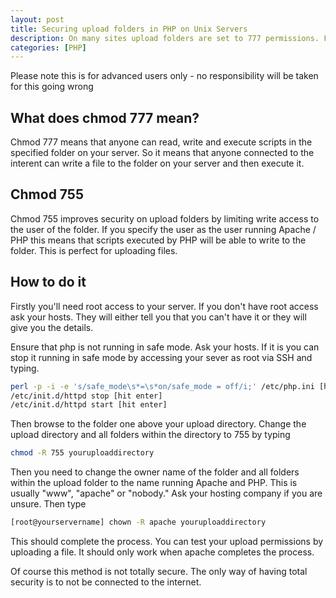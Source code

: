 ```yaml
--- 
layout: post
title: Securing upload folders in PHP on Unix Servers
description: On many sites upload folders are set to 777 permissions. For many developers this is the easiest and quickest way of allowing Content Management Systems to upload files to the server. A more secure method is too use 755 permissions. <br />
categories: [PHP]
---
```


Please note this is for advanced users only - no responsibility will be taken for this going wrong

## What does chmod 777 mean?

Chmod 777 means that anyone can read, write and execute scripts in the specified folder on your server. So it means that anyone connected to the interent can write a file to the folder on your server and then execute it. 

## Chmod 755

Chmod 755 improves security on upload folders by limiting write access to the user of the folder. If you specify the user as the user running Apache / PHP this means that scripts executed by PHP will be able to write to the folder. This is perfect for uploading files.

## How to do it

Firstly you'll need root access to your server. If you don't have root access ask your hosts. They will either tell you that you can't have it or they will give you the details.

Ensure that php is not running in safe mode. Ask your hosts. If it is you can stop it running in safe mode by accessing your sever as root via SSH and typing. 

``` bash 
perl -p -i -e 's/safe_mode\s*=\s*on/safe_mode = off/i;' /etc/php.ini [hit enter]
/etc/init.d/httpd stop [hit enter]
/etc/init.d/httpd start [hit enter]
```



Then browse to the folder one above your upload directory. Change the upload directory and all folders within the directory to 755 by typing 

``` bash 
chmod -R 755 youruploaddirectory
```

Then you need to change the owner name of the folder and all folders within the upload folder to the name running Apache and PHP. This is usually "www", "apache" or "nobody." Ask your hosting company if you are unsure. Then type

``` bash 
[root@yourservername] chown -R apache youruploaddirectory
```

This should complete the process. You can test your upload permissions by uploading a file. It should only work when apache completes the process.

Of course this method is not totally secure. The only way of having total security is to not be connected to the internet.
